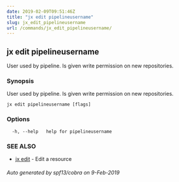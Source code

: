 ```yaml
---
date: 2019-02-09T09:51:46Z
title: "jx edit pipelineusername"
slug: jx_edit_pipelineusername
url: /commands/jx_edit_pipelineusername/
---
```

## jx edit pipelineusername

User used by pipeline. Is given write permission on new repositories.

### Synopsis

User used by pipeline. Is given write permission on new repositories.

```
jx edit pipelineusername [flags]
```

### Options

```
  -h, --help   help for pipelineusername
```

### SEE ALSO

* [jx edit](/commands/jx_edit/)	 - Edit a resource

###### Auto generated by spf13/cobra on 9-Feb-2019
